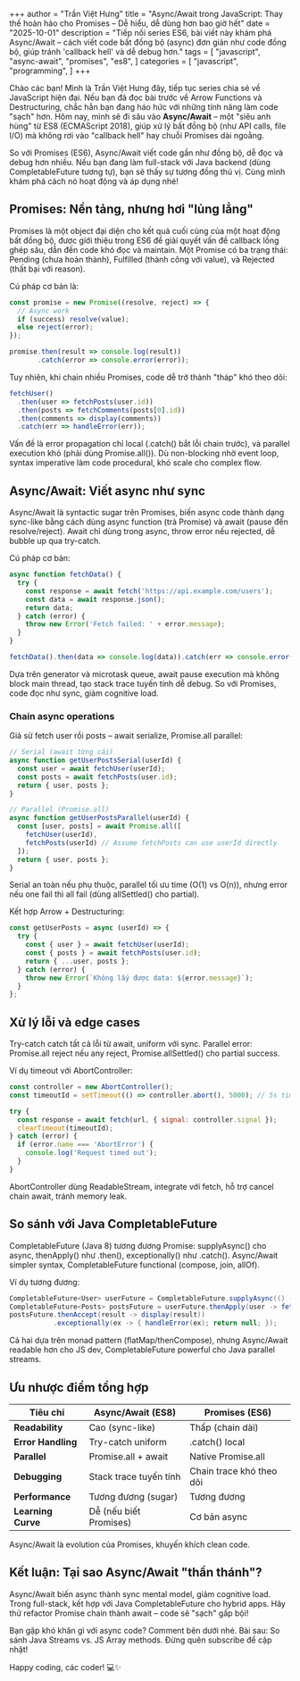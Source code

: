 +++
author = "Trần Việt Hưng"
title = "Async/Await trong JavaScript: Thay thế hoàn hảo cho Promises – Dễ hiểu, dễ dùng hơn bao giờ hết"
date = "2025-10-01"
description = "Tiếp nối series ES6, bài viết này khám phá Async/Await – cách viết code bất đồng bộ (async) đơn giản như code đồng bộ, giúp tránh 'callback hell' và dễ debug hơn."
tags = [
    "javascript",
    "async-await",
    "promises",
    "es8",
]
categories = [
    "javascript",
    "programming",
]
+++

Chào các bạn! Mình là Trần Việt Hưng đây, tiếp tục series chia sẻ về JavaScript hiện đại. Nếu bạn đã đọc bài trước về Arrow Functions và Destructuring, chắc hẳn bạn đang háo hức với những tính năng làm code "sạch" hơn. Hôm nay, mình sẽ đi sâu vào **Async/Await** – một "siêu anh hùng" từ ES8 (ECMAScript 2018), giúp xử lý bất đồng bộ (như API calls, file I/O) mà không rơi vào "callback hell" hay chuỗi Promises dài ngoằng. 

So với Promises (ES6), Async/Await viết code gần như đồng bộ, dễ đọc và debug hơn nhiều. Nếu bạn đang làm full-stack với Java backend (dùng CompletableFuture tương tự), bạn sẽ thấy sự tương đồng thú vị. Cùng mình khám phá cách nó hoạt động và áp dụng nhé!

## Promises: Nền tảng, nhưng hơi "lủng lẳng"

Promises là một object đại diện cho kết quả cuối cùng của một hoạt động bất đồng bộ, được giới thiệu trong ES6 để giải quyết vấn đề callback lồng ghép sâu, dẫn đến code khó đọc và maintain. Một Promise có ba trạng thái: Pending (chưa hoàn thành), Fulfilled (thành công với value), và Rejected (thất bại với reason).

Cú pháp cơ bản là:
```javascript
const promise = new Promise((resolve, reject) => {
  // Async work
  if (success) resolve(value);
  else reject(error);
});

promise.then(result => console.log(result))
       .catch(error => console.error(error));
```

Tuy nhiên, khi chain nhiều Promises, code dễ trở thành "tháp" khó theo dõi:
```javascript
fetchUser()
  .then(user => fetchPosts(user.id))
  .then(posts => fetchComments(posts[0].id))
  .then(comments => display(comments))
  .catch(err => handleError(err));
```

Vấn đề là error propagation chỉ local (.catch() bắt lỗi chain trước), và parallel execution khó (phải dùng Promise.all()). Dù non-blocking nhờ event loop, syntax imperative làm code procedural, khó scale cho complex flow.

## Async/Await: Viết async như sync

Async/Await là syntactic sugar trên Promises, biến async code thành dạng sync-like bằng cách dùng async function (trả Promise) và await (pause đến resolve/reject). Await chỉ dùng trong async, throw error nếu rejected, dễ bubble up qua try-catch.

Cú pháp cơ bản:
```javascript
async function fetchData() {
  try {
    const response = await fetch('https://api.example.com/users');
    const data = await response.json();
    return data;
  } catch (error) {
    throw new Error('Fetch failed: ' + error.message);
  }
}

fetchData().then(data => console.log(data)).catch(err => console.error(err));
```

Dựa trên generator và microtask queue, await pause execution mà không block main thread, tạo stack trace tuyến tính dễ debug. So với Promises, code đọc như sync, giảm cognitive load.

### Chain async operations
Giả sử fetch user rồi posts – await serialize, Promise.all parallel:
```javascript
// Serial (await từng cái)
async function getUserPostsSerial(userId) {
  const user = await fetchUser(userId);
  const posts = await fetchPosts(user.id);
  return { user, posts };
}

// Parallel (Promise.all)
async function getUserPostsParallel(userId) {
  const [user, posts] = await Promise.all([
    fetchUser(userId),
    fetchPosts(userId) // Assume fetchPosts can use userId directly
  ]);
  return { user, posts };
}
```

Serial an toàn nếu phụ thuộc, parallel tối ưu time (O(1) vs O(n)), nhưng error nếu one fail thì all fail (dùng allSettled() cho partial).

Kết hợp Arrow + Destructuring:
```javascript
const getUserPosts = async (userId) => {
  try {
    const { user } = await fetchUser(userId);
    const { posts } = await fetchPosts(user.id);
    return { ...user, posts };
  } catch (error) {
    throw new Error(`Không lấy được data: ${error.message}`);
  }
};
```

## Xử lý lỗi và edge cases

Try-catch catch tất cả lỗi từ await, uniform với sync. Parallel error: Promise.all reject nếu any reject, Promise.allSettled() cho partial success.

Ví dụ timeout với AbortController:
```javascript
const controller = new AbortController();
const timeoutId = setTimeout(() => controller.abort(), 5000); // 5s timeout

try {
  const response = await fetch(url, { signal: controller.signal });
  clearTimeout(timeoutId);
} catch (error) {
  if (error.name === 'AbortError') {
    console.log('Request timed out');
  }
}
```

AbortController dùng ReadableStream, integrate với fetch, hỗ trợ cancel chain await, tránh memory leak.

## So sánh với Java CompletableFuture

CompletableFuture (Java 8) tương đương Promise: supplyAsync() cho async, thenApply() như .then(), exceptionally() như .catch(). Async/Await simpler syntax, CompletableFuture functional (compose, join, allOf).

Ví dụ tương đương:
```java
CompletableFuture<User> userFuture = CompletableFuture.supplyAsync(() -> fetchUser(userId));
CompletableFuture<Posts> postsFuture = userFuture.thenApply(user -> fetchPosts(user.id));
postsFuture.thenAccept(result -> display(result))
           .exceptionally(ex -> { handleError(ex); return null; });
```

Cả hai dựa trên monad pattern (flatMap/thenCompose), nhưng Async/Await readable hơn cho JS dev, CompletableFuture powerful cho Java parallel streams.

## Ưu nhược điểm tổng hợp

| Tiêu chí          | Async/Await (ES8)             | Promises (ES6)                |
|-------------------|-------------------------------|------------------------------|
| **Readability**  | Cao (sync-like)              | Thấp (chain dài)             |
| **Error Handling** | Try-catch uniform            | .catch() local               |
| **Parallel**     | Promise.all + await          | Native Promise.all           |
| **Debugging**    | Stack trace tuyến tính       | Chain trace khó theo dõi     |
| **Performance**  | Tương đương (sugar)          | Tương đương                  |
| **Learning Curve** | Dễ (nếu biết Promises)       | Cơ bản async                 |

Async/Await là evolution của Promises, khuyến khích clean code.

## Kết luận: Tại sao Async/Await "thần thánh"?

Async/Await biến async thành sync mental model, giảm cognitive load. Trong full-stack, kết hợp với Java CompletableFuture cho hybrid apps. Hãy thử refactor Promise chain thành await – code sẽ "sạch" gấp bội!

Bạn gặp khó khăn gì với async code? Comment bên dưới nhé. Bài sau: So sánh Java Streams vs. JS Array methods. Đừng quên subscribe để cập nhật!

Happy coding, các coder! 💻✨

<!--more-->